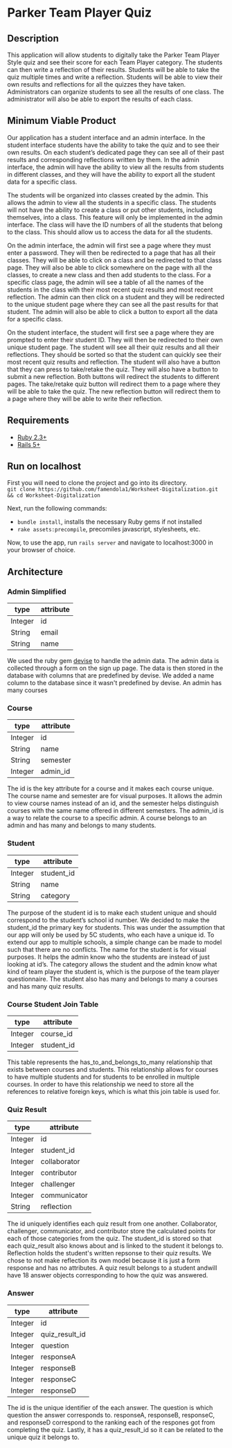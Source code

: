 # Parker Team Player Quiz 

## Description

This application will allow students to digitally take the Parker Team Player Style quiz and see their score for each Team Player category. The students can then write a reflection of their results. Students will be able to take the quiz multiple times and write a reflection. Students will be able to view their own results and reflections for all the quizzes they have taken. Administrators can organize students to see all the results of one class. The administrator will also be able to export the results of each class. 

## Minimum Viable Product

Our application has a student interface and an admin interface. In the student interface students have the ability to take the quiz and to see their own results. On each student’s dedicated page they can see all of their past results and corresponding reflections written by them. In the admin interface, the admin will have the ability to view all the results from students in different classes, and they will have the ability to export all the student data for a specific class.
 
The students will be organized into classes created by the admin. This allows the admin to view all the students in a specific class. The students will not have the ability to create a class or put other students, including themselves, into a class. This feature will only be implemented in the admin interface. The class will have the ID numbers of all the students that belong to the class. This should allow us to access the data for all the students.

On the admin interface, the admin will first see a page where they must enter a password. They will then be redirected to a page that has all their classes. They will be able to click on a class and be redirected to that class page. They will also be able to click somewhere on the page with all the classes, to create a new class and then add students to the class. For a specific class page, the admin will see a table of all the names of the students in the class with their most recent quiz results and most recent reflection. The admin can then click on a student and they will be redirected to the unique student page where they can see all the past results for that student. The admin will also be able to click a button to export all the data for a specific class. 
	
On the student interface, the student will first see a page where they are prompted to enter their student ID. They will then be redirected to their own unique student page. The student will see all their quiz results and all their reflections. They should be sorted so that the student can quickly see their most recent quiz results and reflection. The student will also have a button that they can press to take/retake the quiz. They will also have a button to submit a new reflection. Both buttons will redirect the students to different pages. The take/retake quiz button will redirect them to a page where they will be able to take the quiz. The new reflection button will redirect them to a page where they will be able to write their reflection.


## Requirements

* [Ruby 2.3+](https://www.ruby-lang.org/en/)
* [Rails 5+](http://rubyonrails.org)

## Run on localhost
First you will need to clone the project and go into its directory.  
```git clone https://github.com/famendola1/Worksheet-Digitalization.git && cd Worksheet-Digitalization```

Next, run the following commands:
* ```bundle install```, installs the necessary Ruby gems if not installed
* ```rake assets:precompile```, precomiles javascript, stylesheets, etc.

Now, to use the app, run ```rails server``` and navigate to localhost:3000 in your browser of choice.

## Architecture

### Admin Simplified

|  type   |  attribute |
|---------|------------|
| Integer | id         |
| String  | email      |
| String  | name       |

We used the ruby gem  [devise](https://github.com/plataformatec/devise) to handle the admin data. The admin data is collected through a form on the sign up page. The data is then stored in the database with columns that are predefined by devise. We added a name column to the database since it wasn't predefined by devise. An admin has many courses

### Course

| type    |  attribute |
|---------|------------|
| Integer | id         |
| String  | name       |
| String  | semester   |
| Integer | admin_id   |

The id is the key attribute for a course and it makes each course unique. The course name and semester are for visual purposes. It allows the admin to view course names instead of an id, and the semester helps distinguish courses with the same name offered in different semesters. The admin_id is a way to relate the course to a specific admin. A course belongs to an admin and has many and belongs to many students.

### Student

| type    |  attribute |
|---------|------------|
| Integer | student_id |
| String  | name       |
| String  | category   |

The purpose of the student id is to make each student unique and should correspond to the student’s school id number. We decided to make the student_id the primary key for students. This was under the assumption that our app will only be used by 5C students, who each have a unique id. To extend our app to multiple schools, a simple change can be made to model such that there are no conflicts. The name for the student is for visual purposes. It helps the admin know who the students are instead of just looking at id’s. The category allows the student and the admin know what kind of team player the student is, which is the purpose of the team player questionnaire. The student also has many and belongs to many a courses and has many quiz results.

### Course Student Join Table

| type    |  attribute |
|---------|------------|
| Integer | course_id  |
| Integer | student_id |

This table represents the has_to_and_belongs_to_many relationship that exists between courses and students. This relationship allows for courses to have multiple students and for students to be enrolled in multiple courses. In order to have this relationship we need to store all the references to relative foreign keys, which is what this join table is used for.

### Quiz Result

| type    |  attribute   |
|---------|--------------|
| Integer | id           |
| Integer | student_id   |
| Integer | collaborator |
| Integer | contributor  |
| Integer | challenger   |
| Integer | communicator |
| String  | reflection   |

The id uniquely identifies each quiz result from one another. Collaborator, challenger, communicator, and contributor store the calculated points for each of those categories from the quiz. The student_id is stored so that each quiz_result also knows about and is linked to the student it belongs to. Reflection holds the student's written repsonse to their quiz results. We chose to not make reflection its own model because it is just a form response and has no attributes. A quiz result belongs to a student andwill have 18 answer objects corresponding to how the quiz was answered.

### Answer

| type    |  attribute     |
|---------|----------------|
| Integer | id             |
| Integer | quiz_result_id |
| Integer | question       |
| Integer | responseA      |
| Integer | responseB      |
| Integer | responseC      |
| Integer | responseD      |

The id is the unique identifier of the each answer. The question is which question the answer corresponds to. responseA, responseB, responseC, and responseD correspond to the ranking each of the respones got from completing the quiz. Lastly, it has a quiz_result_id so it can be related to the unique quiz it belongs to.
